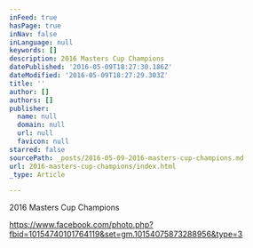 ```yaml
---
inFeed: true
hasPage: true
inNav: false
inLanguage: null
keywords: []
description: 2016 Masters Cup Champions
datePublished: '2016-05-09T18:27:30.186Z'
dateModified: '2016-05-09T18:27:29.303Z'
title: ''
author: []
authors: []
publisher:
  name: null
  domain: null
  url: null
  favicon: null
starred: false
sourcePath: _posts/2016-05-09-2016-masters-cup-champions.md
url: 2016-masters-cup-champions/index.html
_type: Article

---
```

2016 Masters Cup Champions

https://www.facebook.com/photo.php?fbid=10154740101764119&set=gm.10154075873288956&type=3